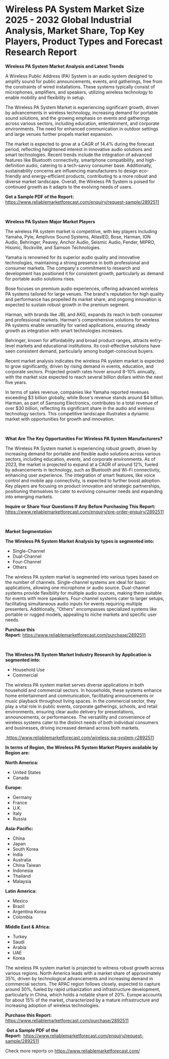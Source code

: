 <p><h1>Wireless PA System Market Size 2025 - 2032 Global Industrial Analysis, Market Share, Top Key Players, Product Types and Forecast Research Report</h1></p><p><strong>Wireless PA System Market Analysis and Latest Trends</strong></p>
<p><p>A Wireless Public Address (PA) System is an audio system designed to amplify sound for public announcements, events, and gatherings, free from the constraints of wired installations. These systems typically consist of microphones, amplifiers, and speakers, utilizing wireless technology to enable mobility and flexibility in setup. </p><p>The Wireless PA System Market is experiencing significant growth, driven by advancements in wireless technology, increasing demand for portable sound solutions, and the growing emphasis on events and gatherings across various sectors, including education, entertainment, and corporate environments. The need for enhanced communication in outdoor settings and large venues further propels market expansion. </p><p>The market is expected to grow at a CAGR of 14.4% during the forecast period, reflecting heightened interest in innovative audio solutions and smart technologies. Recent trends include the integration of advanced features like Bluetooth connectivity, smartphone compatibility, and high-definition audio, catering to a tech-savvy consumer base. Additionally, sustainability concerns are influencing manufacturers to design eco-friendly and energy-efficient products, contributing to a more robust and diverse market landscape. Overall, the Wireless PA System is poised for continued growth as it adapts to the evolving needs of users.</p></p>
<p><strong>Get a Sample PDF of the Report:&nbsp;</strong> <a href="https://www.reliablemarketforecast.com/enquiry/request-sample/2892511?utm_campaign=2325&utm_medium=2&utm_source=Github&utm_content=ia&utm_term=15032025&utm_id=wireless-pa-system">https://www.reliablemarketforecast.com/enquiry/request-sample/2892511</a></p>
<p>&nbsp;</p>
<p><strong>Wireless PA System Major Market Players</strong></p>
<p><p>The wireless PA system market is competitive, with key players including Yamaha, Pyle, Amplivox Sound Systems, AtlasIED, Bose, Harman, ION Audio, Behringer, Peavey, Anchor Audio, Seismic Audio, Fender, MIPRO, Hisonic, Rockville, and Samson Technologies. </p><p>Yamaha is renowned for its superior audio quality and innovative technologies, maintaining a strong presence in both professional and consumer markets. The company's commitment to research and development has positioned it for consistent growth, particularly as demand for portable audio solutions rises.</p><p>Bose focuses on premium audio experiences, offering advanced wireless PA systems tailored for large venues. The brand's reputation for high quality and performance has propelled its market share, and ongoing innovation is expected to sustain robust growth in the premium segment.</p><p>Harman, with brands like JBL and AKG, expands its reach in both consumer and professional markets. Harman's comprehensive solutions for wireless PA systems enable versatility for varied applications, ensuring steady growth as integration with smart technologies increases.</p><p>Behringer, known for affordability and broad product ranges, attracts entry-level markets and educational institutions. Its cost-effective solutions have seen consistent demand, particularly among budget-conscious buyers.</p><p>Recent market analysis indicates the wireless PA system market is expected to grow significantly, driven by rising demand in events, education, and corporate sectors. Projected growth rates hover around 8-10% annually, with the market size expected to reach several billion dollars within the next five years.</p><p>In terms of sales revenue, companies like Yamaha reported revenues exceeding $3 billion globally, while Bose's revenue stands around $4 billion. Harman, as part of Samsung Electronics, contributes to a total revenue of over $30 billion, reflecting its significant share in the audio and wireless technology sectors. This competitive landscape illustrates a dynamic market with opportunities for growth and innovation.</p></p>
<p>&nbsp;</p>
<p><strong>What Are The Key Opportunities For Wireless PA System Manufacturers?</strong></p>
<p><p>The Wireless PA System market is experiencing robust growth, driven by increasing demand for portable and flexible audio solutions across various sectors, including education, events, and corporate environments. As of 2023, the market is projected to expand at a CAGR of around 12%, fueled by advancements in technology, such as Bluetooth and Wi-Fi connectivity, enhancing user experience. The integration of smart features, like voice control and mobile app connectivity, is expected to further boost adoption. Key players are focusing on product innovation and strategic partnerships, positioning themselves to cater to evolving consumer needs and expanding into emerging markets.</p></p>
<p><strong>Inquire or Share Your Questions If Any Before Purchasing This Report:</strong> <a href="https://www.reliablemarketforecast.com/enquiry/pre-order-enquiry/2892511?utm_campaign=2325&utm_medium=2&utm_source=Github&utm_content=ia&utm_term=15032025&utm_id=wireless-pa-system">https://www.reliablemarketforecast.com/enquiry/pre-order-enquiry/2892511</a></p>
<p>&nbsp;</p>
<p><strong>Market Segmentation</strong></p>
<p><strong>The Wireless PA System Market Analysis by types is segmented into:</strong></p>
<p><ul><li>Single-Channel</li><li>Dual-Channel</li><li>Four-Channel</li><li>Others</li></ul></p>
<p><p>The wireless PA system market is segmented into various types based on the number of channels. Single-channel systems are ideal for basic applications, allowing one microphone or audio source. Dual-channel systems provide flexibility for multiple audio sources, making them suitable for events with more speakers. Four-channel systems cater to larger setups, facilitating simultaneous audio inputs for events requiring multiple presenters. Additionally, "Others" encompasses specialized systems like portable or rugged models, appealing to niche markets and specific user needs.</p></p>
<p><strong>Purchase this Report:&nbsp;</strong><a href="https://www.reliablemarketforecast.com/purchase/2892511?utm_campaign=2325&utm_medium=2&utm_source=Github&utm_content=ia&utm_term=15032025&utm_id=wireless-pa-system">https://www.reliablemarketforecast.com/purchase/2892511</a></p>
<p>&nbsp;</p>
<p><strong>The Wireless PA System Market Industry Research by Application is segmented into:</strong></p>
<p><ul><li>Household Use</li><li>Commercial</li></ul></p>
<p><p>The wireless PA system market serves diverse applications in both household and commercial sectors. In households, these systems enhance home entertainment and communication, facilitating announcements or music playback throughout living spaces. In the commercial sector, they play a vital role in public events, corporate gatherings, schools, and retail environments, ensuring clear audio delivery for presentations, announcements, or performances. The versatility and convenience of wireless systems cater to the distinct needs of both individual consumers and businesses, driving increased demand across both markets.</p></p>
<p><a href="https://www.reliablemarketforecast.com/wireless-pa-system-r2892511?utm_campaign=2325&utm_medium=2&utm_source=Github&utm_content=ia&utm_term=15032025&utm_id=wireless-pa-system">&nbsp;https://www.reliablemarketforecast.com/wireless-pa-system-r2892511</a></p>
<p><strong>In terms of Region, the Wireless PA System Market Players available by Region are:</strong></p>
<p>
    <p> <strong> North America: </strong>
        <ul>
            <li>United States</li>
            <li>Canada</li>
        </ul>
        </p> 
    <p> <strong> Europe: </strong>
        <ul>
            <li>Germany</li>
            <li>France</li>
            <li>U.K.</li>
            <li>Italy</li>
            <li>Russia</li>
        </ul>
        </p> 
    <p> <strong> Asia-Pacific: </strong>
        <ul>
            <li>China</li>
            <li>Japan</li>
            <li>South Korea</li>
            <li>India</li>
            <li>Australia</li>
            <li>China Taiwan</li>
            <li>Indonesia</li>
            <li>Thailand</li>
            <li>Malaysia</li>
        </ul>
        </p> 
    <p> <strong> Latin America: </strong>
        <ul>
            <li>Mexico</li>
            <li>Brazil</li>
            <li>Argentina Korea</li>
            <li>Colombia</li>
        </ul>
        </p> 
    <p> <strong> Middle East & Africa: </strong>
        <ul>
            <li>Turkey</li>
            <li>Saudi</li>
            <li>Arabia</li>
            <li>UAE</li>
            <li>Korea</li>
        </ul>
    </p>
    </p>
<p><p>The wireless PA system market is projected to witness robust growth across various regions. North America leads with a market share of approximately 35%, driven by technological advancements and increasing demand in commercial sectors. The APAC region follows closely, expected to capture around 30%, fueled by rapid urbanization and infrastructure development, particularly in China, which holds a notable share of 20%. Europe accounts for about 15% of the market, characterized by a mature infrastructure and increasing adoption of wireless technologies.</p></p>
<p><strong>Purchase this Report: </strong><a href="https://www.reliablemarketforecast.com/purchase/2892511?utm_campaign=2325&utm_medium=2&utm_source=Github&utm_content=ia&utm_term=15032025&utm_id=wireless-pa-system">https://www.reliablemarketforecast.com/purchase/2892511</a></p>
<p>&nbsp;<strong>Get a Sample PDF of the Report:&nbsp;&nbsp;</strong><a href="https://www.reliablemarketforecast.com/enquiry/request-sample/2892511?utm_campaign=2325&utm_medium=2&utm_source=Github&utm_content=ia&utm_term=15032025&utm_id=wireless-pa-system">https://www.reliablemarketforecast.com/enquiry/request-sample/2892511</a></p>
<p><strong></strong></p>
<p>Check more reports on <a href="https://www.reliablemarketforecast.com/?utm_campaign=2325&utm_medium=2&utm_source=Github&utm_content=ia&utm_term=15032025&utm_id=wireless-pa-system">https://www.reliablemarketforecast.com/</a></p>